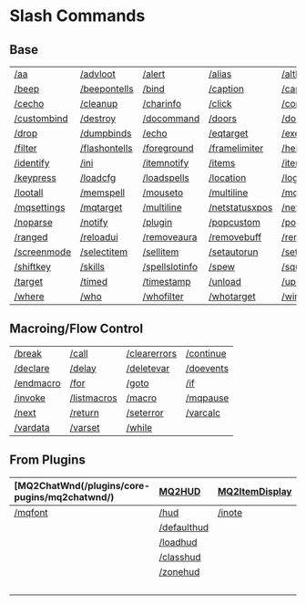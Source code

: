 # Slash Commands

## Base

|   |   |   |   |   |   |
| :--- | :--- | :--- | :--- | :--- | :--- |
| [/aa](aa)                       | [/advloot](advloot)             | [/alert](alert)                 | [/alias](alias)                 | [/altkey](altkey)               | [/banklist](banklist)           |
| [/beep](beep)                   | [/beepontells](beepontells)     | [/bind](bind)                   | [/caption](caption)             | [/captioncolor](captioncolor)   | [/cast](cast)                   |
| [/cecho](cecho)                 | [/cleanup](cleanup)             | [/charinfo](charinfo)           | [/click](click)                 | [/combine](combine)             | [/ctrlkey](ctrlkey)             |
| [/custombind](custombind)       | [/destroy](destroy)             | [/docommand](docommand)         | [/doors](doors)                 | [/doortarget](doortarget)       | [/dosocial](dosocial)           |
| [/drop](drop)                   | [/dumpbinds](dumpbinds)         | [/echo](echo)                   | [/eqtarget](eqtarget)           | [/exec](exec)                   | [/face](face)                   |
| [/filter](filter)               | [/flashontells](flashontells)   | [/foreground](foreground)       | [/framelimiter](framelimiter)   | [/help](help)                   | [/hotbutton](hotbutton)         |
| [/identify](identify)           | [/ini](ini)                     | [/itemnotify](itemnotify)       | [/items](items)                 | [/itemtarget](itemtarget)       | [/keepkeys](keepkeys)           |
| [/keypress](keypress)           | [/loadcfg](loadcfg)             | [/loadspells](loadspells)       | [/location](location)           | [/loginname](loginname)         | [/look](look)                   |
| [/lootall](lootall)             | [/memspell](memspell)           | [/mouseto](mouseto)             | [/multiline](multiline)         | [/mqcopylayout](mqcopylayout)   | [/mqlog](mqlog)                 |
| [/mqsettings](mqsettings)       | [/mqtarget](mqtarget)           | [/multiline](multiline)         | [/netstatusxpos](netstatusxpos) | [/netstatusypos](netstatusypos) | [/nomodkey](nomodkey)           |
| [/noparse](noparse)             | [/notify](notify)               | [/plugin](plugin)               | [/popcustom](popcustom)         | [/popup](popup)                 | [/popupecho](popupecho)         |
| [/ranged](ranged)               | [/reloadui](reloadui)           | [/removeaura](removeaura)       | [/removebuff](removebuff)       | [/removelev](removelev)         | [/removepetbuff](removepetbuff) |
| [/screenmode](screenmode)       | [/selectitem](selectitem)       | [/sellitem](sellitem)           | [/setautorun](setautorun)       | [/setprio](setprio)             | [/setwintitle](setwintitle)     |
| [/shiftkey](shiftkey)           | [/skills](skills)               | [/spellslotinfo](spellslotinfo) | [/spew](spew)                   | [/squelch](squelch)             | [/substitute](substitute)       |
| [/target](target)               | [/timed](timed)                 | [/timestamp](timestamp)         | [/unload](unload)               | [/updateitems](updateitems)     | [/useitem](useitem)             |
| [/where](where)                 | [/who](who)                     | [/whofilter](whofilter)         | [/whotarget](whotarget)         | [/windows](windows)             | [/windowstate](windowstate)     |


## Macroing/Flow Control

|   |   |   |   |
| :--- | :--- | :--- | :--- |
| [/break](break)             | [/call](call)               | [/clearerrors](clearerrors) | [/continue](continue)       |
| [/declare](declare)         | [/delay](delay)             | [/deletevar](deletevar)     | [/doevents](doevents)       |
| [/endmacro](endmacro)       | [/for](for)                 | [/goto](goto)               | [/if](if)                   |
| [/invoke](invoke)           | [/listmacros](listmacros)   | [/macro](macro)             | [/mqpause](mqpause)         |
| [/next](next)               | [/return](return)           | [/seterror](seterror)       | [/varcalc](varcalc)         |
| [/vardata](vardata)         | [/varset](varset)           | [/while](while)             |

## From Plugins
| [MQ2ChatWnd(/plugins/core-pugins/mq2chatwnd/)       | [MQ2HUD](/plugins/core-plugins/mq2hud/)                | [MQ2ItemDisplay](/plugins/core-plugins/mq2itemdisplay/) | [MQ2Map](/plugins/core-plugins/mq2map/)           |
| :--- | :--- | :--- | :--- |
| [/mqfont](/plugins/core-plugins/mq2chatwnd/mq2font) | [/hud](/plugins/core-plugins/mq2hud/hud)               | [/inote](/plugins/core-plugins/mq2itemdisplay/inote)    | [/highlight](/plugins/core-plugins/mq2map/highlight) |
|                                                     | [/defaulthud](/plugins/core-plugins/mq2hud/defaulthud) |                                                         | [/mapclick](/plugins/core-plugins/mq2map/mapclick)   |
|                                                     | [/loadhud](/plugins/core-plugins/mq2hud/loadhud)       |                                                         | [/mapfilter](/plugins/core-plugins/mq2map/mapfilter) |
|                                                     | [/classhud](/plugins/core-plugins/mq2hud/classhud)     |                                                         | [/maphide](/plugins/core-plugins/mq2map/maphide)     |
|                                                     | [/zonehud](/plugins/core-plugins/mq2hud/zonehud)       |                                                         | [/mapnames](/plugins/core-plugins/mq2map/mapnames)   |
|                                                     |                                                        |                                                         | [/mapshow](/plugins/core-plugins/mq2map/mapshow)     |
